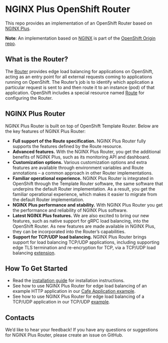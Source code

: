 # NGINX Plus OpenShift Router

This repo provides an implementation of an OpenShift Router based on [NGINX Plus](https://www.nginx.com/products/). 

**Note**: An implementation based on [NGINX](https://nginx.org) is part of the [OpenShift Origin repo]().

## What is the Router?

The [Router](https://docs.openshift.org/latest/install_config/router/index.html) provides edge load balancing for applications on OpenShift, acting as an entry point for all external requests coming to applications running on OpenShift. The Router’s job is to identify which application a particular request is sent to and then route it to an instance (pod) of that application. OpenShift includes a special resource named [Route](https://docs.openshift.org/latest/architecture/networking/routes.html) for configuring the Router.

## NGINX Plus Router

NGINX Plus Router is built on top of OpenShift Template Router. Below are the key features of NGINX Plus Router: 
* **Full support of the Route specification.** NGINX Plus Router fully supports the features defined by the Route resource. 
* **Advanced features.** With the NGINX Plus Router, you get the additional benefits of NGINX Plus, such as its monitoring API and dashboard.
* **Customization options.** Various customization options and extra features are available through environment variables and Route annotations – a common approach in other Router implementations. 
* **Familiar operational experience.** NGINX Plus Router is integrated in OpenShift through the Template Router software, the same software that underpins the default Router implementation. As a result, you get the familiar operational experience, which makes it easier to migrate from the default Router implementation. 
* **NGINX Plus performance and stability.** With NGINX Plus Router you get the performance and reliability of NGINX Plus software.
* **Latest NGINX Plus features.** We are also excited to bring our new features, such as native support for gRPC load balancing, into the OpenShift Router. As new features are made available in NGINX Plus, they can be incorporated into the Router’s capabilities. 
* **Support for TCP/UDP load balancing.** NGINX Plus Router brings support for load balancing TCP/UDP applications, including supporting edge TLS termination and re-encryption for TCP, via a TCP/UDP load balancing [extension](docs/configuration.md/#tcpudp-load-balancing-extension).

## How To Get Started

* Read the [installation guide](docs/nginx-plus-router-install.md) for installation instructions.
* See how to use NGINX Plus Router for edge load balancing of an example HTTP application in our [Cafe Application example](examples/cafe-app).
* See how to use NGINX Plus Router for edge load balancing of a TCP/UDP application in our TCP/UDP [example](examples/tcp-udp).

## Contacts

We’d like to hear your feedback! If you have any questions or suggestions for NGINX Plus Router, please create an issue on GitHub.
